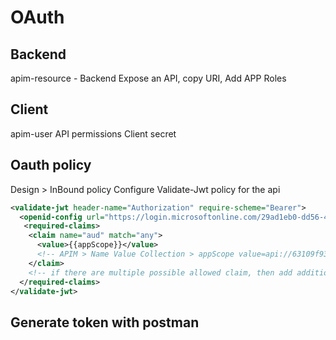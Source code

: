 # OAuth

## Backend 
apim-resource - Backend
Expose an API, copy URI, Add APP Roles

## Client
apim-user
API permissions
Client secret

## Oauth policy
Design > InBound policy
Configure Validate-Jwt policy for the api

```xml
<validate-jwt header-name="Authorization" require-scheme="Bearer">
  <openid-config url="https://login.microsoftonline.com/29ad1eb0-dd56-4db3-8cb8-0f4e138d1537/v2.0/.well-known/openid-configuration" />    
   <required-claims>
    <claim name="aud" match="any">
      <value>{{appScope}}</value>
      <!-- APIM > Name Value Collection > appScope value=api://63109f93-6abd-4722-a10e-ab72471028e0 -->
    </claim>
    <!-- if there are multiple possible allowed claim, then add additional claim elements -->
  </required-claims>
</validate-jwt>
```

## Generate token with postman



